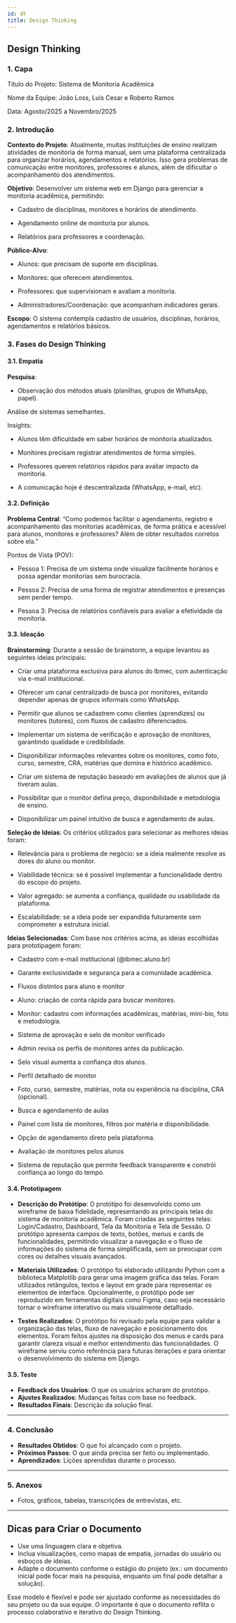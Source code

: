 ```yaml
---
id: dt
title: Design Thinking
---
```


## **Design Thinking**

### **1. Capa**


Título do Projeto: Sistema de Monitoria Acadêmica 

Nome da Equipe: João Loss, Luis Cesar e Roberto Ramos 

Data: Agosto/2025 a Novembro/2025 

 

### 2. Introdução 

**Contexto do Projeto**: 
 Atualmente, muitas instituições de ensino realizam atividades de monitoria de forma manual, sem uma plataforma centralizada para organizar horários, agendamentos e relatórios. Isso gera problemas de comunicação entre monitores, professores e alunos, além de dificultar o acompanhamento dos atendimentos. 

**Objetivo**: 
 Desenvolver um sistema web em Django para gerenciar a monitoria acadêmica, permitindo: 

- Cadastro de disciplinas, monitores e horários de atendimento. 

- Agendamento online de monitoria por alunos. 

- Relatórios para professores e coordenação. 

**Público-Alvo**: 

- Alunos: que precisam de suporte em disciplinas. 

- Monitores: que oferecem atendimentos. 

- Professores: que supervisionam e avaliam a monitoria. 

- Administradores/Coordenação: que acompanham indicadores gerais. 

**Escopo**: 
 O sistema contempla cadastro de usuários, disciplinas, horários, agendamentos e relatórios básicos.  

 

### 3. Fases do Design Thinking 

#### 3.1. Empatia 

**Pesquisa**: 

- Observação dos métodos atuais (planilhas, grupos de WhatsApp, papel). 

Análise de sistemas semelhantes. 

Insights: 

- Alunos têm dificuldade em saber horários de monitoria atualizados. 

- Monitores precisam registrar atendimentos de forma simples. 

- Professores querem relatórios rápidos para avaliar impacto da monitoria. 

- A comunicação hoje é descentralizada (WhatsApp, e-mail, etc). 

#### 3.2. Definição 

**Problema Central**: 
 “Como podemos facilitar o agendamento, registro e acompanhamento das monitorias acadêmicas, de forma prática e acessível para alunos, monitores e professores? Além de obter resultados corretos sobre ela.” 

Pontos de Vista (POV): 

- Pessoa 1: Precisa de um sistema onde visualize facilmente horários e possa agendar monitorias sem burocracia. 

- Pessoa 2: Precisa de uma forma de registrar atendimentos e presenças sem perder tempo. 

- Pessoa 3: Precisa de relatórios confiáveis para avaliar a efetividade da monitoria. 

#### **3.3. Ideação**

 **Brainstorming**: Durante a sessão de brainstorm, a equipe levantou as seguintes ideias principais:

 - Criar uma plataforma exclusiva para alunos do Ibmec, com autenticação via e-mail institucional.

- Oferecer um canal centralizado de busca por monitores, evitando depender apenas de grupos informais como WhatsApp.

- Permitir que alunos se cadastrem como clientes (aprendizes) ou monitores (tutores), com fluxos de cadastro diferenciados.

- Implementar um sistema de verificação e aprovação de monitores, garantindo qualidade e credibilidade.

- Disponibilizar informações relevantes sobre os monitores, como foto, curso, semestre, CRA, matérias que domina e histórico acadêmico.

- Criar um sistema de reputação baseado em avaliações de alunos que já tiveram aulas.

- Possibilitar que o monitor defina preço, disponibilidade e metodologia de ensino.

- Disponibilizar um painel intuitivo de busca e agendamento de aulas.


 **Seleção de Ideias**:  Os critérios utilizados para selecionar as melhores ideias foram:

- Relevância para o problema de negócio: se a ideia realmente resolve as dores do aluno ou monitor.

- Viabilidade técnica: se é possível implementar a funcionalidade dentro do escopo do projeto.

- Valor agregado: se aumenta a confiança, qualidade ou usabilidade da plataforma.

- Escalabilidade: se a ideia pode ser expandida futuramente sem comprometer a estrutura inicial.


 **Ideias Selecionadas**: Com base nos critérios acima, as ideias escolhidas para prototipagem foram:

- Cadastro com e-mail institucional (@ibmec.aluno.br)

- Garante exclusividade e segurança para a comunidade acadêmica.

- Fluxos distintos para aluno e monitor

- Aluno: criação de conta rápida para buscar monitores.

- Monitor: cadastro com informações acadêmicas, matérias, mini-bio, foto e metodologia.

- Sistema de aprovação e selo de monitor verificado

- Admin revisa os perfis de monitores antes da publicação.

- Selo visual aumenta a confiança dos alunos.

- Perfil detalhado de monitor

- Foto, curso, semestre, matérias, nota ou experiência na disciplina, CRA (opcional).

- Busca e agendamento de aulas

- Painel com lista de monitores, filtros por matéria e disponibilidade.

- Opção de agendamento direto pela plataforma.

- Avaliação de monitores pelos alunos

- Sistema de reputação que permite feedback transparente e constrói confiança ao longo do tempo.

#### **3.4. Prototipagem**

- **Descrição do Protótipo**: O protótipo foi desenvolvido como um wireframe de baixa fidelidade, representando as principais telas do sistema de monitoria acadêmica. Foram criadas as seguintes telas: Login/Cadastro, Dashboard, Tela da Monitoria e Tela de Sessão. O protótipo apresenta campos de texto, botões, menus e cards de funcionalidades, permitindo visualizar a navegação e o fluxo de informações do sistema de forma simplificada, sem se preocupar com cores ou detalhes visuais avançados.

- **Materiais Utilizados**: O protótipo foi elaborado utilizando Python com a biblioteca Matplotlib para gerar uma imagem gráfica das telas. Foram utilizados retângulos, textos e layout em grade para representar os elementos de interface. Opcionalmente, o protótipo pode ser reproduzido em ferramentas digitais como Figma, caso seja necessário tornar o wireframe interativo ou mais visualmente detalhado.

- **Testes Realizados**: O protótipo foi revisado pela equipe para validar a organização das telas, fluxo de navegação e posicionamento dos elementos. Foram feitos ajustes na disposição dos menus e cards para garantir clareza visual e melhor entendimento das funcionalidades. O wireframe serviu como referência para futuras iterações e para orientar o desenvolvimento do sistema em Django.

#### **3.5. Teste**

- **Feedback dos Usuários**: O que os usuários acharam do protótipo.
- **Ajustes Realizados**: Mudanças feitas com base no feedback.
- **Resultados Finais**: Descrição da solução final.

---

### **4. Conclusão**

- **Resultados Obtidos**: O que foi alcançado com o projeto.
- **Próximos Passos**: O que ainda precisa ser feito ou implementado.
- **Aprendizados**: Lições aprendidas durante o processo.

---

### **5. Anexos**

- Fotos, gráficos, tabelas, transcrições de entrevistas, etc.

---

## **Dicas para Criar o Documento**

- Use uma linguagem clara e objetiva.
- Inclua visualizações, como mapas de empatia, jornadas do usuário ou esboços de ideias.
- Adapte o documento conforme o estágio do projeto (ex.: um documento inicial pode focar mais na pesquisa, enquanto um final pode detalhar a solução).

Esse modelo é flexível e pode ser ajustado conforme as necessidades do seu projeto ou da sua equipe. O importante é que o documento reflita o processo colaborativo e iterativo do Design Thinking.

